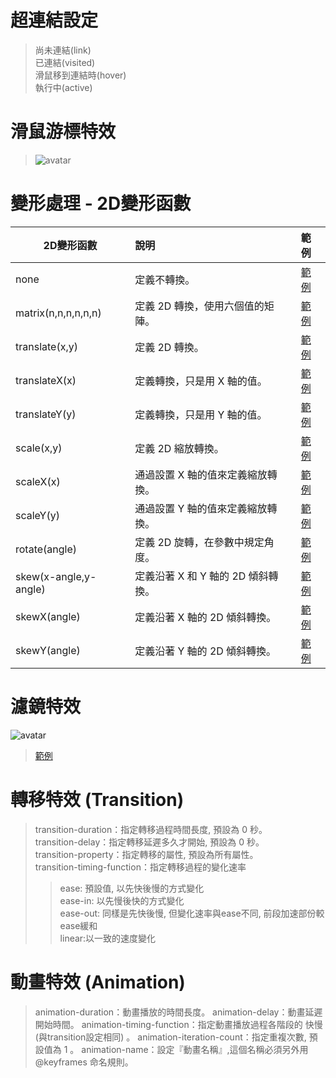 # 超連結設定   
> 尚未連結(link)   
> 已連結(visited)   
> 滑鼠移到連結時(hover)   
> 執行中(active)   

# 滑鼠游標特效
> ![avatar](http://i.imgur.com/pfFgmZQ.png)   

# 變形處理 - 2D變形函數   
|   2D變形函數  |     說明     | 範例|
|--------------|:-------------| :--|
|none          |定義不轉換。|[範例](http://www.w3school.com.cn/tiy/c.asp?f=css_transform_rotate&p=22)|
|matrix(n,n,n,n,n,n) |定義 2D 轉換，使用六個值的矩陣。| [範例](http://www.w3school.com.cn/tiy/c.asp?f=css_transform_matrix)|
|translate(x,y)|定義 2D 轉換。|[範例](http://www.w3school.com.cn/tiy/c.asp?f=css_transform_translate)|
|translateX(x)|定義轉換，只是用 X 軸的值。|[範例](http://www.w3school.com.cn/tiy/c.asp?f=css_transform_translatex)|
|translateY(y) |定義轉換，只是用 Y 軸的值。|[範例](http://www.w3school.com.cn/tiy/c.asp?f=css_transform_translatey)|
|scale(x,y)|定義 2D 縮放轉換。|[範例](http://www.w3school.com.cn/tiy/c.asp?f=css_transform_scale)|
|scaleX(x) |通過設置 X 軸的值來定義縮放轉換。|[範例](http://www.w3school.com.cn/tiy/c.asp?f=css_transform_scalex)|
|scaleY(y)|通過設置 Y 軸的值來定義縮放轉換。|[範例](http://www.w3school.com.cn/tiy/c.asp?f=css_transform_scaley)|
|rotate(angle)|定義 2D 旋轉，在參數中規定角度。|[範例](http://www.w3school.com.cn/tiy/c.asp?f=css_transform_rotate)|
|skew(x-angle,y-angle)|定義沿著 X 和 Y 軸的 2D 傾斜轉換。|[範例](http://www.w3school.com.cn/tiy/c.asp?f=css_transform_skew)|
|skewX(angle)|定義沿著 X 軸的 2D 傾斜轉換。|[範例](http://www.w3school.com.cn/tiy/c.asp?f=css_transform_skewx)|
|skewY(angle)|定義沿著 Y 軸的 2D 傾斜轉換。|[範例](http://www.w3school.com.cn/tiy/c.asp?f=css_transform_skewy)|

# 濾鏡特效   
![avatar](http://i.imgur.com/o1FVTQy.png)   
>[範例](http://blog.shihshih.com/css-filter/)   

# 轉移特效 (Transition)
> transition-duration：指定轉移過程時間長度, 預設為 0 秒。   
> transition-delay：指定轉移延遲多久才開始,  預設為  0  秒。   
> transition-property：指定轉移的屬性, 預設為所有屬性。    
>  transition-timing-function：指定轉移過程的變化速率    
>> ease: 預設值, 以先快後慢的方式變化    
>> ease-in: 以先慢後快的方式變化    
>> ease-out: 同樣是先快後慢, 但變化速率與ease不同, 前段加速部份較 ease緩和    
>> linear:以一致的速度變化    

# 動畫特效 (Animation)
> animation-duration：動畫播放的時間長度。
> animation-delay：動畫延遲開始時間。 
> animation-timing-function：指定動畫播放過程各階段的 快慢 (與transition設定相同) 。
> animation-iteration-count：指定重複次數, 預設值為 1 。
> animation-name：設定『動畫名稱』,這個名稱必須另外用 @keyframes 命名規則。